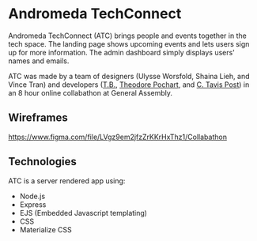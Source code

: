 # Andromeda TechConnect

Andromeda TechConnect (ATC) brings people and events together in the tech space. The landing page shows upcoming events and lets users sign up for more information. The admin dashboard simply displays users' names and emails.

ATC was made by a team of designers (Ulysse Worsfold, Shaina Lieh, and Vince Tran) and developers ([T.B.](https://github.com/tbisho), [Theodore Pochart](https://github.com/TeddySpaghet), and [C. Tavis Post](https://github.com/ctavispost)) in an 8 hour online collabathon at General Assembly.

## Wireframes

https://www.figma.com/file/LVgz9em2jfzZrKKrHxThz1/Collabathon


## Technologies

ATC is a server rendered app using:
- Node.js
- Express
- EJS (Embedded Javascript templating)
- CSS
- Materialize CSS
